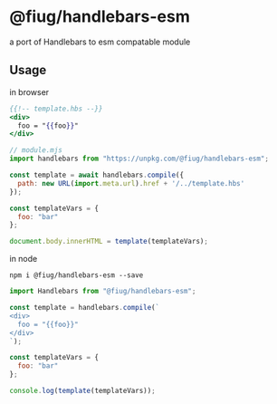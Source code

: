 # @fiug/handlebars-esm
a port of Handlebars to esm compatable module


## Usage

in browser
```handlebars
{{!-- template.hbs --}}
<div>
  foo = "{{foo}}"
</div>
```

```javascript
// module.mjs
import handlebars from "https://unpkg.com/@fiug/handlebars-esm";

const template = await handlebars.compile({
  path: new URL(import.meta.url).href + '/../template.hbs'
});

const templateVars = {
  foo: "bar"
};

document.body.innerHTML = template(templateVars);

```

in node

```
npm i @fiug/handlebars-esm --save
```

```javascript
import Handlebars from "@fiug/handlebars-esm";

const template = handlebars.compile(`
<div>
  foo = "{{foo}}"
</div>
`);

const templateVars = {
  foo: "bar"
};

console.log(template(templateVars));
```
